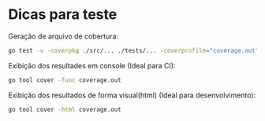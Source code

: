# Dicas para teste

Geração de arquivo de cobertura:
```sh
go test -v -coverpkg ./src/... ./tests/... -coverprofile="coverage.out"
```

Exibição dos resultades em console (Ideal para CI):
```sh
go tool cover -func coverage.out
```

Exibição dos resultados de forma visual(html) (Ideal para desenvolvimento):
```sh
go tool cover -html coverage.out
```

